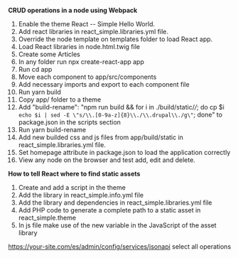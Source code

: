 **CRUD operations in a node using Webpack**

1. Enable the theme React -- Simple Hello World.
2. Add react libraries in react_simple.libraries.yml file.
3. Override the node template on templates folder to
   load React app.
4. Load React libraries in node.html.twig file
5. Create some Articles
6. In any folder run npx create-react-app app
7. Run cd app
8. Move each component to app/src/components
9. Add necessary imports and export to each component file
10. Run yarn build
11. Copy app/ folder to a theme
12. Add "build-rename": "npm run build && for i in ./build/static/*/*; do cp $i `echo $i | sed -E \"s/\\.[0-9a-z]{8}\\./\\.drupal\\./g\"`; done" to package.json in the scripts section
13. Run yarn build-rename
14. Add new builded css and js files from app/build/static in react_simple.libraries.yml file.
15. Set homepage attribute in package.json to load the application correctly
16. View any node on the browser and test add, edit and delete.

**How to tell React where to find static assets**
1. Create and add a script in the theme
2. Add the library in react_simple.info.yml file
3. Add the library and dependencies in react_simple.libraries.yml file
4. Add PHP code to generate a complete path to a static asset in react_simple.theme
5. In js file make use of the new variable in the JavaScript of the asset library

https://your-site.com/es/admin/config/services/jsonapi select all operations
